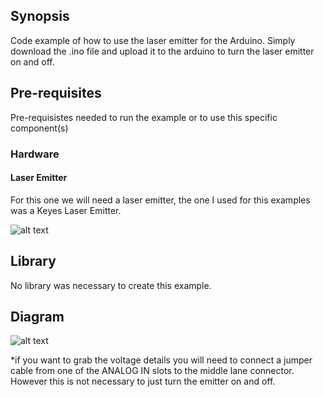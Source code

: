## Synopsis

Code example of how to use the laser emitter for the Arduino. Simply download the .ino file and upload it to the arduino to turn the laser emitter on and off.

## Pre-requisites

Pre-requisistes needed to run the example or to use this specific component(s)

### Hardware

#### Laser Emitter

For this one we will need a laser emitter, the one I used for this examples was a Keyes Laser Emitter.

![alt text](https://raw.githubusercontent.com/wiki/sergev/RetroBSD-and-37-Sensor-Kit/binaries/laser-emit.jpg "Keyes Laser Emitter")

## Library

No library was necessary to create this example.

## Diagram

![alt text](https://arduinomodules.info/wp-content/uploads/Arduino_KY-008_Keyes_Laser_transmitter_module_connection_diagram.png "Diagram for installation")

*if you want to grab the voltage details you will need to connect a jumper cable from one of the ANALOG IN slots to the middle lane connector. However this is not necessary to just turn the emitter on and off.